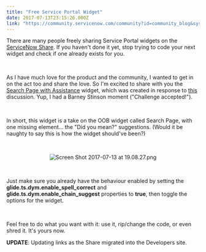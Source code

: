 ```yaml
---
title: "Free Service Portal Widget"
date: 2017-07-13T23:15:26.000Z
link: "https://community.servicenow.com/community?id=community_blog&sys_id=84cdaea9dbd0dbc01dcaf3231f961932"
---
```

<p>There are many people freely sharing Service Portal widgets on the <a title="Developer Share" href="https://developer.servicenow.com/app.do#!/share" target="_blank" rel="noopener noreferrer nofollow">ServiceNow Share</a>. If you haven&#39;t done it yet, stop trying to code your next widget and check if one already exists for you.</p>
<p> </p>
<p>As I have much love for the product and the community, I wanted to get in on the act too and share the love. So I&#39;m excited to share with you the <a title="https://developer.servicenow.com/app.do#!/share/contents/9330051_search_page_with_assistance?v&#61;2&amp;t&#61;PRODUCT_DETAILS" href="https://developer.servicenow.com/app.do#!/share/contents/9330051_search_page_with_assistance?v&#61;2&amp;t&#61;PRODUCT_DETAILS" target="_blank" rel="noopener noreferrer nofollow">Search Page with Assistance</a> widget, which was created in response to <a title="" href="/community?id&#61;community_question&amp;sys_id&#61;7778cfeddb1cdbc01dcaf3231f96196e" rel="nofollow">this</a> discussion. Yup, I had a Barney Stinson moment (&#34;Challenge accepted!&#34;).</p>
<p> </p>
<p>In short, this widget is a take on the OOB widget called Search Page, with one missing element... the &#34;Did you mean?&#34; suggestions. (Would it be naughty to say this is how the widget should&#39;ve been?)</p>
<p> </p>
<p style="text-align: center;"><img class="image-1 jive-image" style="height: auto;" src="58dd014adb9413043eb27a9e0f96196e.iix" alt="Screen Shot 2017-07-13 at 19.08.27.png" /></p>
<p> </p>
<p>Just make sure you already have the behaviour enabled by setting the <strong>glide.ts.dym.enable_spell_correct</strong> and <strong>glide.ts.dym.enable_chain_suggest</strong> properties to <strong>true</strong>, then toggle the options for the widget.</p>
<p> </p>
<p>Feel free to do what you want with it: use it, rip/change the code, or even shred it. It&#39;s yours now.</p>
<p><strong>UPDATE</strong>: Updating links as the Share migrated into the Developers site.</p>